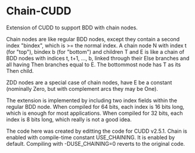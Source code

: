 # Chain-CUDD
Extension of CUDD to support BDD with chain nodes.

Chain nodes are like regular BDD nodes, except they contain a second
index "bindex", which is >= the normal index.  A chain node N with
index t (for "top"), bindex b (for "bottom") and children T and E is
like a chain of BDD nodes with indices t, t+1, ..., b, linked through
their Else branches and all having Then branches equal to E.  The
bottommost node has T as its Then child.

ZDD nodes are a special case of chain nodes, have E be a constant
(nominally Zero, but with complement arcs they may be One).

The extension is implemented by including two index fields within the
regular BDD node.  When compiled for 64 bits, each index is 16 bits
long, which is enough for most applications.  When compiled for 32
bits, each index is 8 bits long, which really is not a good idea.

The code here was created by editting the code for CUDD v2.5.1.  Chain
is enabled with compile-time constant USE_CHAINING.  It is enabled by
default.  Compiling with -DUSE_CHAINING=0 reverts to the original code.





